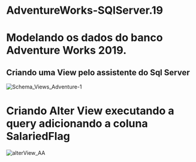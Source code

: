 # AdventureWorks-SQlServer.19

# Modelando os dados do banco Adventure Works 2019.
## Criando uma View pelo assistente do Sql Server

![Schema_Views_Adventure-1](https://github.com/vivianesilper/AdventureWorks-SQlServer/assets/100166764/f8541dd2-e1ef-496a-9bcc-993300099fd3)

# Criando Alter View executando a query adicionando a coluna SalariedFlag
![alterView_AA](https://github.com/vivianesilper/AdventureWorks-SQlServer/assets/100166764/5c495eba-1375-476f-ac1c-8553435dfad6)

